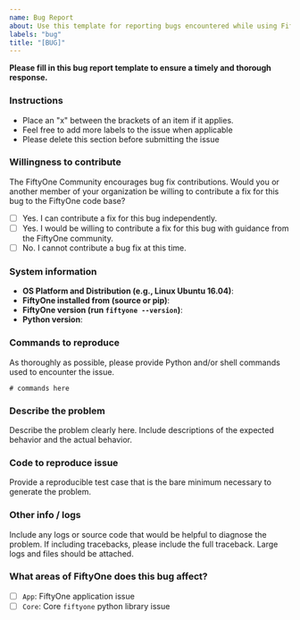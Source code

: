 ```yaml
---
name: Bug Report
about: Use this template for reporting bugs encountered while using FiftyOne.
labels: "bug"
title: "[BUG]"
---
```


**Please fill in this bug report template to ensure a timely and thorough
response.**

### Instructions

-   Place an "x" between the brackets of an item if it applies.
-   Feel free to add more labels to the issue when applicable
-   Please delete this section before submitting the issue

### Willingness to contribute

The FiftyOne Community encourages bug fix contributions. Would you or another
member of your organization be willing to contribute a fix for this bug to the
FiftyOne code base?

-   [ ] Yes. I can contribute a fix for this bug independently.
-   [ ] Yes. I would be willing to contribute a fix for this bug with guidance
        from the FiftyOne community.
-   [ ] No. I cannot contribute a bug fix at this time.

### System information

-   **OS Platform and Distribution (e.g., Linux Ubuntu 16.04)**:
-   **FiftyOne installed from (source or pip)**:
-   **FiftyOne version (run `fiftyone --version`)**:
-   **Python version**:

### Commands to reproduce

As thoroughly as possible, please provide Python and/or shell commands used to
encounter the issue.

```
# commands here
```

### Describe the problem

Describe the problem clearly here. Include descriptions of the expected
behavior and the actual behavior.

### Code to reproduce issue

Provide a reproducible test case that is the bare minimum necessary to generate
the problem.

### Other info / logs

Include any logs or source code that would be helpful to diagnose the problem.
If including tracebacks, please include the full traceback. Large logs and
files should be attached.

### What areas of FiftyOne does this bug affect?

-   [ ] `App`: FiftyOne application issue
-   [ ] `Core`: Core `fiftyone` python library issue
